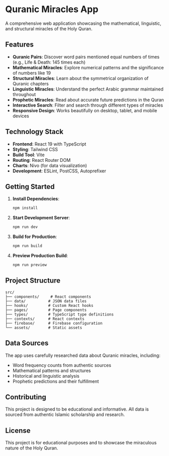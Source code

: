 # Quranic Miracles App

A comprehensive web application showcasing the mathematical, linguistic, and structural miracles of the Holy Quran.

## Features

- **Quranic Pairs**: Discover word pairs mentioned equal numbers of times (e.g., Life & Death: 145 times each)
- **Mathematical Miracles**: Explore numerical patterns and the significance of numbers like 19
- **Structural Miracles**: Learn about the symmetrical organization of Quranic chapters
- **Linguistic Miracles**: Understand the perfect Arabic grammar maintained throughout
- **Prophetic Miracles**: Read about accurate future predictions in the Quran
- **Interactive Search**: Filter and search through different types of miracles
- **Responsive Design**: Works beautifully on desktop, tablet, and mobile devices

## Technology Stack

- **Frontend**: React 19 with TypeScript
- **Styling**: Tailwind CSS
- **Build Tool**: Vite
- **Routing**: React Router DOM
- **Charts**: Nivo (for data visualization)
- **Development**: ESLint, PostCSS, Autoprefixer

## Getting Started

1. **Install Dependencies**:

   ```bash
   npm install
   ```

2. **Start Development Server**:

   ```bash
   npm run dev
   ```

3. **Build for Production**:

   ```bash
   npm run build
   ```

4. **Preview Production Build**:
   ```bash
   npm run preview
   ```

## Project Structure

```
src/
├── components/     # React components
├── data/          # JSON data files
├── hooks/         # Custom React hooks
├── pages/         # Page components
├── types/         # TypeScript type definitions
├── contexts/      # React contexts
├── firebase/      # Firebase configuration
└── assets/        # Static assets
```

## Data Sources

The app uses carefully researched data about Quranic miracles, including:

- Word frequency counts from authentic sources
- Mathematical patterns and structures
- Historical and linguistic analysis
- Prophetic predictions and their fulfillment

## Contributing

This project is designed to be educational and informative. All data is sourced from authentic Islamic scholarship and research.

## License

This project is for educational purposes and to showcase the miraculous nature of the Holy Quran.
